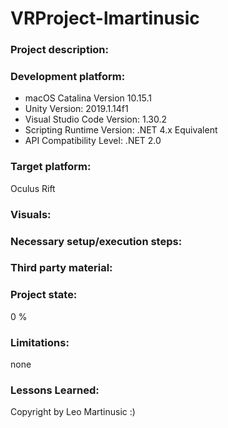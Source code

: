 # VRProject-lmartinusic
### Project description: 

### Development platform:
- macOS Catalina Version 10.15.1 
- Unity Version: 2019.1.14f1
- Visual Studio Code Version: 1.30.2
- Scripting Runtime Version: .NET 4.x Equivalent
- API Compatibility Level: .NET 2.0

### Target platform:
Oculus Rift

### Visuals:

### Necessary setup/execution steps: 

### Third party material:

### Project state: 
0 %

### Limitations: 
none

### Lessons Learned: 

Copyright by Leo Martinusic :)
